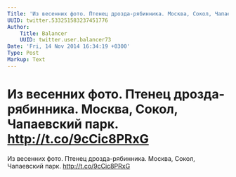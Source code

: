 ```yaml
---
Title: 'Из весенних фото. Птенец дрозда-рябинника. Москва, Сокол, Чапаевский парк. http://t.co/9cCic8PRxG'
UUID: twitter.533251583237451776
Author:
    Title: Balancer
    UUID: twitter.user.balancer73
Date: 'Fri, 14 Nov 2014 16:34:19 +0300'
Type: Post
Markup: Text
---
```


# Из весенних фото. Птенец дрозда-рябинника. Москва, Сокол, Чапаевский парк. http://t.co/9cCic8PRxG

Из весенних фото. Птенец дрозда-рябинника. Москва, Сокол,
Чапаевский парк. http://t.co/9cCic8PRxG